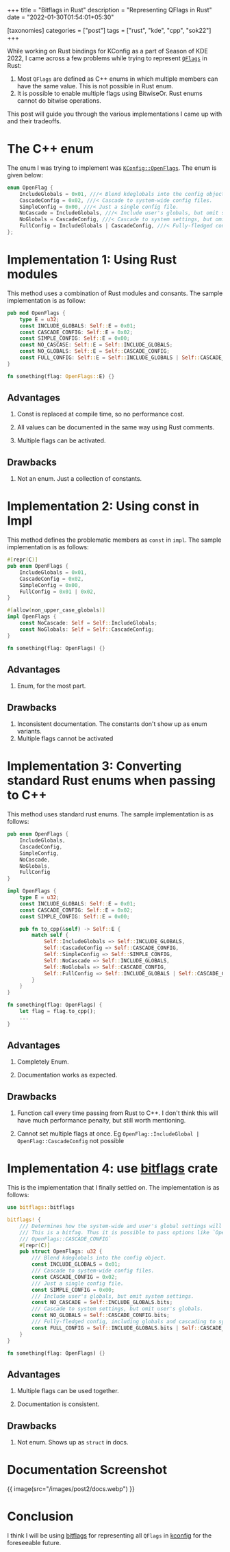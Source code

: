 +++
title = "Bitflags in Rust"
description = "Representing QFlags in Rust"
date = "2022-01-30T01:54:01+05:30"

[taxonomies]
categories = ["post"]
tags = ["rust", "kde", "cpp", "sok22"]
+++

While working on Rust bindings for KConfig as a part of Season of KDE 2022, I came across a few problems while trying to represent [`QFlags`](https://doc.qt.io/qt-5/qflags.html) in Rust:

1. Most `QFlags` are defined as C++ enums in which multiple members can have the same value. This is not possible in Rust enum.
2. It is possible to enable multiple flags using BitwiseOr. Rust enums cannot do bitwise operations.

<!-- more -->

This post will guide you through the various implementations I came up with and their tradeoffs.

# The C++ enum

The enum I was trying to implement was [`KConfig::OpenFlags`](https://api.kde.org/frameworks/kconfig/html/classKConfig.html#ad1f23964bbf8c11449e92a2596d15f7e). The enum is given below:

```cpp
enum OpenFlag {
    IncludeGlobals = 0x01, ///< Blend kdeglobals into the config object.
    CascadeConfig = 0x02, ///< Cascade to system-wide config files.
    SimpleConfig = 0x00, ///< Just a single config file.
    NoCascade = IncludeGlobals, ///< Include user's globals, but omit system settings.
    NoGlobals = CascadeConfig, ///< Cascade to system settings, but omit user's globals.
    FullConfig = IncludeGlobals | CascadeConfig, ///< Fully-fledged config, including globals and cascading to system settings
};
```

# Implementation 1: Using Rust modules

This method uses a combination of Rust modules and consants. The sample implementation is as follow:

```rust
pub mod OpenFlags {
    type E = u32;
    const INCLUDE_GLOBALS: Self::E = 0x01;
    const CASCADE_CONFIG: Self::E = 0x02;
    const SIMPLE_CONFIG: Self::E = 0x00;
    const NO_CASCASE: Self::E = Self::INCLUDE_GLOBALS;
    const NO_GLOBALS: Self::E = Self::CASCADE_CONFIG;
    const FULL_CONFIG: Self::E = Self::INCLUDE_GLOBALS | Self::CASCADE_CONFIG;
}

fn something(flag: OpenFlags::E) {}
```

## Advantages

1. Const is replaced at compile time, so no performance cost.

2. All values can be documented in the same way using Rust comments.

3. Multiple flags can be activated.

## Drawbacks

1. Not an enum. Just a collection of constants.

# Implementation 2: Using const in Impl

This method defines the problematic members as `const` in `impl`. The sample implementation is as follows:

```rust
#[repr(C)]
pub enum OpenFlags {
    IncludeGlobals = 0x01,
    CascadeConfig = 0x02,
    SimpleConfig = 0x00,
    FullConfig = 0x01 | 0x02,
}

#[allow(non_upper_case_globals)]
impl OpenFlags {
    const NoCascade: Self = Self::IncludeGlobals;
    const NoGlobals: Self = Self::CascadeConfig;
}

fn something(flag: OpenFlags) {}
```

## Advantages

1. Enum, for the most part.

## Drawbacks

1. Inconsistent documentation. The constants don't show up as enum variants.
2. Multiple flags cannot be activated

# Implementation 3: Converting standard Rust enums when passing to C++

This method uses standard rust enums. The sample implementation is as follows:

```rust
pub enum OpenFlags {
    IncludeGlobals,
    CascadeConfig,
    SimpleConfig,
    NoCascade,
    NoGlobals,
    FullConfig
}

impl OpenFlags {
    type E = u32;
    const INCLUDE_GLOBALS: Self::E = 0x01;
    const CASCADE_CONFIG: Self::E = 0x02;
    const SIMPLE_CONFIG: Self::E = 0x00;

    pub fn to_cpp(&self) -> Self::E {
        match self {
            Self::IncludeGlobals => Self::INCLUDE_GLOBALS,
            Self::CascadeConfig => Self::CASCADE_CONFIG,
            Self::SimpleConfig => Self::SIMPLE_CONFIG,
            Self::NoCascade => Self::INCLUDE_GLOBALS,
            Self::NoGlobals => Self::CASCADE_CONFIG,
            Self::FullConfig => Self::INCLUDE_GLOBALS | Self::CASCADE_CONFIG,
        }
    }
}

fn something(flag: OpenFlags) {
    let flag = flag.to_cpp();
    ...
}
```

## Advantages

1. Completely Enum.

2. Documentation works as expected.

## Drawbacks

1. Function call every time passing from Rust to C++. I don't think this will have much performance penalty, but still worth mentioning.

2. Cannot set multiple flags at once. Eg `OpenFlag::IncludeGlobal | OpenFlag::CascadeConfig` not possible

# Implementation 4: use [bitflags](https://crates.io/crates/bitflags) crate

This is the implementation that I finally settled on. The implementation is as follows:

```rust
use bitflags::bitflags

bitflags! {
    /// Determines how the system-wide and user's global settings will affect the reading of the configuration.
    /// This is a bitfag. Thus it is possible to pass options like `OpenFlags::INCLUDE_GLOBALS |
    /// OpenFlags::CASCADE_CONFIG`
    #[repr(C)]
    pub struct OpenFlags: u32 {
        /// Blend kdeglobals into the config object.
        const INCLUDE_GLOBALS = 0x01;
        /// Cascade to system-wide config files.
        const CASCADE_CONFIG = 0x02;
        /// Just a single config file.
        const SIMPLE_CONFIG = 0x00;
        /// Include user's globals, but omit system settings.
        const NO_CASCADE = Self::INCLUDE_GLOBALS.bits;
        /// Cascade to system settings, but omit user's globals.
        const NO_GLOBALS = Self::CASCADE_CONFIG.bits;
        /// Fully-fledged config, including globals and cascading to system settings.
        const FULL_CONFIG = Self::INCLUDE_GLOBALS.bits | Self::CASCADE_CONFIG.bits;
    }
}

fn something(flag: OpenFlags) {}
```

## Advantages

1. Multiple flags can be used together.

2. Documentation is consistent.

## Drawbacks

1. Not enum. Shows up as `struct` in docs.

# Documentation Screenshot

{{ image(src="/images/post2/docs.webp") }}

# Conclusion

I think I will be using [bitflags](https://crates.io/crates/bitflags) for representing all `QFlags` in [kconfig](https://invent.kde.org/oreki/kconfig-rs/-/tree/master) for the foreseeable future.
